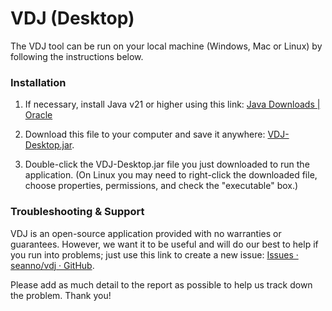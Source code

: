 # VDJ (Desktop)

The VDJ tool can be run on your local machine (Windows, Mac or Linux) by following the instructions below.

### Installation

1. If necessary, install Java v21 or higher using this link: [Java Downloads | Oracle](https://www.oracle.com/java/technologies/downloads/)

2. Download this file to your computer and save it anywhere: [VDJ-Desktop.jar](https://github.com/seanno/vdj/raw/refs/heads/main/desktop/VDJ-Desktop.jar).

3. Double-click the VDJ-Desktop.jar file you just downloaded to run the application. (On Linux you may need to right-click the downloaded file, choose properties, permissions, and check the "executable" box.)

### Troubleshooting & Support

VDJ is an open-source application provided with no warranties or guarantees. However, we want it to be useful and will do our best to help if you run into problems; just use this link to create a new issue: [Issues · seanno/vdj · GitHub](https://github.com/seanno/vdj/issues).

Please add as much detail to the report as possible to help us track down the problem. Thank you!
